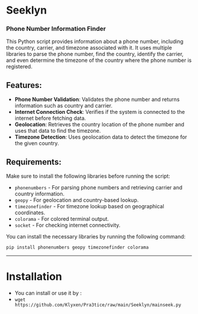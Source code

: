 # Seeklyn
### Phone Number Information Finder

This Python script provides information about a phone number, including the country, carrier, and timezone associated with it. It uses multiple libraries to parse the phone number, find the country, identify the carrier, and even determine the timezone of the country where the phone number is registered.

## Features:
- **Phone Number Validation**: Validates the phone number and returns information such as country and carrier.
- **Internet Connection Check**: Verifies if the system is connected to the internet before fetching data.
- **Geolocation**: Retrieves the country location of the phone number and uses that data to find the timezone.
- **Timezone Detection**: Uses geolocation data to detect the timezone for the given country.

## Requirements:

Make sure to install the following libraries before running the script:
- `phonenumbers` - For parsing phone numbers and retrieving carrier and country information.
- `geopy` - For geolocation and country-based lookup.
- `timezonefinder` - For timezone lookup based on geographical coordinates.
- `colorama` - For colored terminal output.
- `socket` - For checking internet connectivity.

You can install the necessary libraries by running the following command:
```bash
pip install phonenumbers geopy timezonefinder colorama
```
___
# Installation

- You can install or use it by :
- `wget https://github.com/Klyxen/Pra3tice/raw/main/Seeklyn/mainseek.py`
